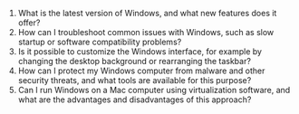 

1. What is the latest version of Windows, and what new features does it offer?
2. How can I troubleshoot common issues with Windows, such as slow startup or software compatibility problems?
3. Is it possible to customize the Windows interface, for example by changing the desktop background or rearranging the taskbar?
4. How can I protect my Windows computer from malware and other security threats, and what tools are available for this purpose?
5. Can I run Windows on a Mac computer using virtualization software, and what are the advantages and disadvantages of this approach?